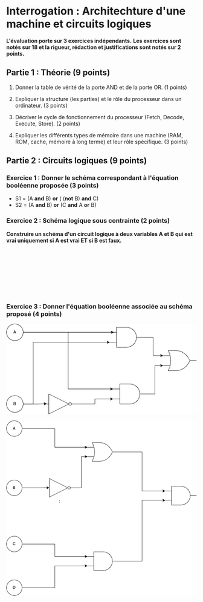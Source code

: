 # Interrogation : Architechture d'une machine et circuits logiques

**L'évaluation porte sur 3 exercices indépendants.**
**Les exercices sont notés sur 18 et la rigueur, rédaction et justifications sont notés sur 2 points.**

## Partie 1 : Théorie (9 points)

1. Donner la table de vérité de la porte AND et de la porte OR. (1 points)

2. Expliquer la structure (les parties) et le rôle du processeur dans un ordinateur. (3 points)

3. Décriver le cycle de fonctionnement du processeur (Fetch, Decode, Execute, Store). (2 points)

4. Expliquer les différents types de mémoire dans une machine (RAM, ROM, cache, mémoire à long terme) et leur rôle spécifique. (3 points)

## Partie 2 : Circuits logiques (9 points)

### Exercice 1 : Donner le schéma correspondant à l'équation booléenne proposée (3 points)  

- S1 = (A **and** B) **or** (  (**not** B)  **and** C)
- S2 = (A **and** B) **or** (C **and** A **or** B)

### Exercice 2 : Schéma logique sous contrainte (2 points)  

**Construire un schéma d'un circuit logique à deux variables A et B qui est vrai uniquement si A est vrai ET si B est faux.**  

<br/>
<br/>
<br/>
<br/>
<br/>
<br/>
<br/>

### Exercice 3 : Donner l'équation booléenne associée au schéma proposé (4 points)  

![S3](./q1.png)

![S4](./q2.png)
